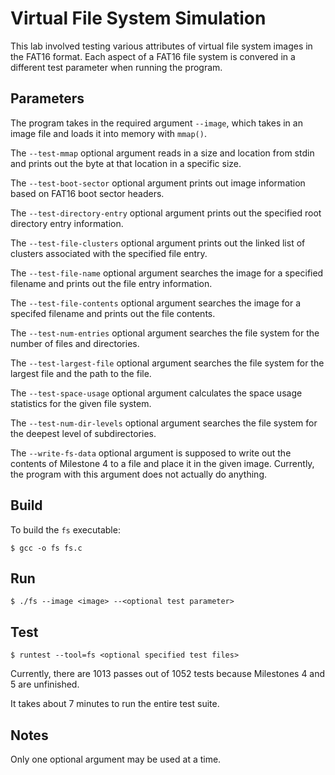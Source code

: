# Virtual File System Simulation
This lab involved testing various attributes of virtual file system images in the FAT16 format. Each aspect of a FAT16 file system is convered in a different test parameter when running the program.

## Parameters
The program takes in the required argument `--image`, which takes in an image file and loads it into memory with `mmap()`.

The `--test-mmap` optional argument reads in a size and location from stdin and prints out the byte at that location in a specific size.

The `--test-boot-sector` optional argument prints out image information based on FAT16 boot sector headers.

The `--test-directory-entry` optional argument prints out the specified root directory entry information.

The `--test-file-clusters` optional argument prints out the linked list of clusters associated with the specified file entry.

The `--test-file-name` optional argument searches the image for a specified filename and prints out the file entry information.

The `--test-file-contents` optional argument searches the image for a specifed filename and prints out the file contents.

The `--test-num-entries` optional argument searches the file system for the number of files and directories.

The `--test-largest-file` optional argument searches the file system for the largest file and the path to the file.

The `--test-space-usage` optional argument calculates the space usage statistics for the given file system.

The `--test-num-dir-levels` optional argument searches the file system for the deepest level of subdirectories.

The `--write-fs-data` optional argument is supposed to write out the contents of Milestone 4 to a file and place it in the given image. Currently, the program with this argument does not actually do anything.

## Build
To build the `fs` executable:
```
$ gcc -o fs fs.c
```

## Run
```
$ ./fs --image <image> --<optional test parameter>
```

## Test
```
$ runtest --tool=fs <optional specified test files>
```
Currently, there are 1013 passes out of 1052 tests because Milestones 4 and 5 are unfinished.

It takes about 7 minutes to run the entire test suite.

## Notes
Only one optional argument may be used at a time.
